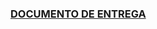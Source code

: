 ### [DOCUMENTO DE ENTREGA](https://docs.google.com/document/d/1c6de6UZpArc5ouu8vxojlgEtD68ycr4vtUhVBEVd0iA/edit?tab=t.0#heading=h.6hed4ebl5tqu)
